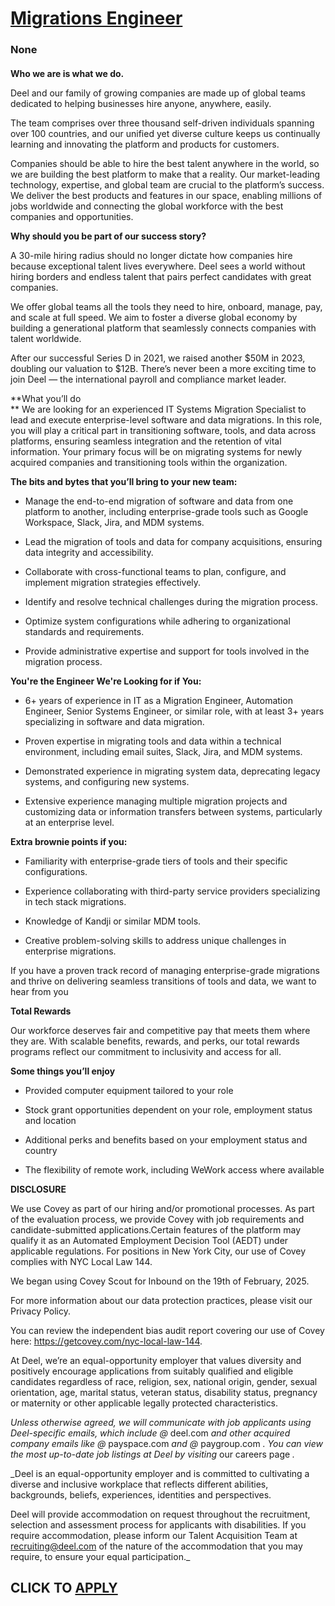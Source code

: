 # [Migrations Engineer](https://www.remotewlb.com/apply/migrations-engineer-117604)  
### None  
####  

**Who we are is what we do.**

Deel and our family of growing companies are made up of global teams dedicated to helping businesses hire anyone, anywhere, easily.

The team comprises over three thousand self-driven individuals spanning over 100 countries, and our unified yet diverse culture keeps us continually learning and innovating the platform and products for customers.

Companies should be able to hire the best talent anywhere in the world, so we are building the best platform to make that a reality. Our market-leading technology, expertise, and global team are crucial to the platform’s success. We deliver the best products and features in our space, enabling millions of jobs worldwide and connecting the global workforce with the best companies and opportunities.

 **Why should you be part of our success story?**

A 30-mile hiring radius should no longer dictate how companies hire because exceptional talent lives everywhere. Deel sees a world without hiring borders and endless talent that pairs perfect candidates with great companies.

We offer global teams all the tools they need to hire, onboard, manage, pay, and scale at full speed. We aim to foster a diverse global economy by building a generational platform that seamlessly connects companies with talent worldwide.

After our successful Series D in 2021, we raised another $50M in 2023, doubling our valuation to $12B. There’s never been a more exciting time to join Deel — the international payroll and compliance market leader.

 **What you’ll do  
** We are looking for an experienced IT Systems Migration Specialist to lead and execute enterprise-level software and data migrations. In this role, you will play a critical part in transitioning software, tools, and data across platforms, ensuring seamless integration and the retention of vital information. Your primary focus will be on migrating systems for newly acquired companies and transitioning tools within the organization.

 **The bits and bytes that you’ll bring to your new team:**

  * Manage the end-to-end migration of software and data from one platform to another, including enterprise-grade tools such as Google Workspace, Slack, Jira, and MDM systems.

  * Lead the migration of tools and data for company acquisitions, ensuring data integrity and accessibility.

  * Collaborate with cross-functional teams to plan, configure, and implement migration strategies effectively.

  * Identify and resolve technical challenges during the migration process.

  * Optimize system configurations while adhering to organizational standards and requirements.

  * Provide administrative expertise and support for tools involved in the migration process.

 **You're the Engineer We're Looking for if You:**

  * 6+ years of experience in IT as a Migration Engineer, Automation Engineer, Senior Systems Engineer, or similar role, with at least 3+ years specializing in software and data migration.

  * Proven expertise in migrating tools and data within a technical environment, including email suites, Slack, Jira, and MDM systems.

  * Demonstrated experience in migrating system data, deprecating legacy systems, and configuring new systems.

  * Extensive experience managing multiple migration projects and customizing data or information transfers between systems, particularly at an enterprise level.

 **Extra brownie points if you:**

  * Familiarity with enterprise-grade tiers of tools and their specific configurations.

  * Experience collaborating with third-party service providers specializing in tech stack migrations.

  * Knowledge of Kandji or similar MDM tools.

  * Creative problem-solving skills to address unique challenges in enterprise migrations.  

If you have a proven track record of managing enterprise-grade migrations and thrive on delivering seamless transitions of tools and data, we want to hear from you

 **Total Rewards**

Our workforce deserves fair and competitive pay that meets them where they are. With scalable benefits, rewards, and perks, our total rewards programs reflect our commitment to inclusivity and access for all.

**Some things you’ll enjoy**

  * Provided computer equipment tailored to your role

  * Stock grant opportunities dependent on your role, employment status and location

  * Additional perks and benefits based on your employment status and country

  * The flexibility of remote work, including WeWork access where available

 **DISCLOSURE**

We use Covey as part of our hiring and/or promotional processes. As part of the evaluation process, we provide Covey with job requirements and candidate-submitted applications.Certain features of the platform may qualify it as an Automated Employment Decision Tool (AEDT) under applicable regulations. For positions in New York City, our use of Covey complies with NYC Local Law 144.

We began using Covey Scout for Inbound on the 19th of February, 2025.

For more information about our data protection practices, please visit our Privacy Policy.

You can review the independent bias audit report covering our use of Covey here: https://getcovey.com/nyc-local-law-144.

At Deel, we’re an equal-opportunity employer that values diversity and positively encourage applications from suitably qualified and eligible candidates regardless of race, religion, sex, national origin, gender, sexual orientation, age, marital status, veteran status, disability status, pregnancy or maternity or other applicable legally protected characteristics.

 _Unless otherwise agreed, we will communicate with job applicants using Deel-specific emails, which include @_ deel.com _and other acquired company emails like @_ payspace.com _and @_ paygroup.com _. You can view the most up-to-date job listings at Deel by visiting_ our careers page _._  
  
 _Deel is an equal-opportunity employer and is committed to cultivating a diverse and inclusive workplace that reflects different abilities, backgrounds, beliefs, experiences, identities and perspectives.  
  
Deel will provide accommodation on request throughout the recruitment, selection and assessment process for applicants with disabilities. If you require accommodation, please inform our Talent Acquisition Team at recruiting@deel.com of the nature of the accommodation that you may require, to ensure your equal participation._

  
## CLICK TO [APPLY](https://www.remotewlb.com/apply/migrations-engineer-117604)

